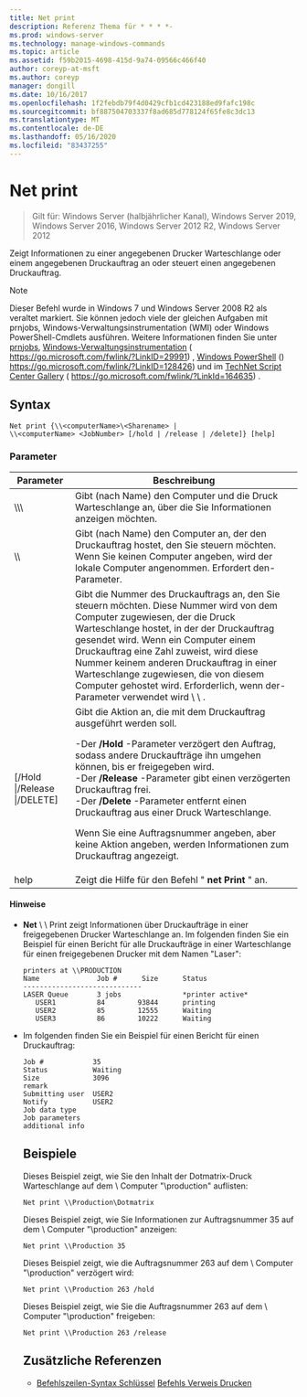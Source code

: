 ```yaml
---
title: Net print
description: Referenz Thema für * * * *-
ms.prod: windows-server
ms.technology: manage-windows-commands
ms.topic: article
ms.assetid: f59b2015-4698-415d-9a74-09566c466f40
author: coreyp-at-msft
ms.author: coreyp
manager: dongill
ms.date: 10/16/2017
ms.openlocfilehash: 1f2febdb79f4d0429cfb1cd423188ed9fafc198c
ms.sourcegitcommit: bf887504703337f8ad685d778124f65fe8c3dc13
ms.translationtype: MT
ms.contentlocale: de-DE
ms.lasthandoff: 05/16/2020
ms.locfileid: "83437255"
---
```

# <a name="net-print"></a>Net print

> Gilt für: Windows Server (halbjährlicher Kanal), Windows Server 2019, Windows Server 2016, Windows Server 2012 R2, Windows Server 2012

Zeigt Informationen zu einer angegebenen Drucker Warteschlange oder einem angegebenen Druckauftrag an oder steuert einen angegebenen Druckauftrag.
> [!NOTE]
> Dieser Befehl wurde in Windows 7 und Windows Server 2008 R2 als veraltet markiert. Sie können jedoch viele der gleichen Aufgaben mit prnjobs, Windows-Verwaltungsinstrumentation (WMI) oder Windows PowerShell-Cmdlets ausführen. Weitere Informationen finden Sie unter [prnjobs](prnjobs.md), [Windows-Verwaltungsinstrumentation](https://go.microsoft.com/fwlink/?LinkID=29991) ( https://go.microsoft.com/fwlink/?LinkID=29991) , [Windows PowerShell](https://go.microsoft.com/fwlink/?LinkID=128426) () https://go.microsoft.com/fwlink/?LinkID=128426) und im [TechNet Script Center Gallery](https://go.microsoft.com/fwlink/?LinkId=164635) ( https://go.microsoft.com/fwlink/?LinkId=164635) .
> ## <a name="syntax"></a>Syntax
> ```
> Net print {\\<computerName>\<Sharename> |
> \\<computerName> <JobNumber> [/hold | /release | /delete]} [help]
> ```
> ### <a name="parameters"></a>Parameter
>
> |               Parameter               |                                                                                                                                                                                                                     Beschreibung                                                                                                                                                                                                                      |
> |----------------------------------------|------------------------------------------------------------------------------------------------------------------------------------------------------------------------------------------------------------------------------------------------------------------------------------------------------------------------------------------------------------------------------------------------------------------------------------------------------|
> |    \\\\<computerName>\\<Sharename>     |                                                                                                                                                                            Gibt (nach Name) den Computer und die Druck Warteschlange an, über die Sie Informationen anzeigen möchten.                                                                                                                                                                             |
> |           \\\\<computerName>           |                                                                                                                                 Gibt (nach Name) den Computer an, der den Druckauftrag hostet, den Sie steuern möchten. Wenn Sie keinen Computer angeben, wird der lokale Computer angenommen. Erfordert den- <JobNumber> Parameter.                                                                                                                                  |
> |              <JobNumber>               |                                             Gibt die Nummer des Druckauftrags an, den Sie steuern möchten. Diese Nummer wird von dem Computer zugewiesen, der die Druck Warteschlange hostet, in der der Druckauftrag gesendet wird. Wenn ein Computer einem Druckauftrag eine Zahl zuweist, wird diese Nummer keinem anderen Druckauftrag in einer Warteschlange zugewiesen, die von diesem Computer gehostet wird. Erforderlich, wenn der-Parameter verwendet wird \\ \\ <computerName> .                                             |
> | [/Hold &#124;/Release &#124;/DELETE] | Gibt die Aktion an, die mit dem Druckauftrag ausgeführt werden soll.<p>-Der **/Hold** -Parameter verzögert den Auftrag, sodass andere Druckaufträge ihn umgehen können, bis er freigegeben wird.<br />-Der **/Release** -Parameter gibt einen verzögerten Druckauftrag frei.<br />-Der **/Delete** -Parameter entfernt einen Druckauftrag aus einer Druck Warteschlange.<p>Wenn Sie eine Auftragsnummer angeben, aber keine Aktion angeben, werden Informationen zum Druckauftrag angezeigt. |
> |                  help                  |                                                                                                                                                                                                     Zeigt die Hilfe für den Befehl " **net Print** " an.                                                                                                                                                                                                     |
>
>#### <a name="remarks"></a>Hinweise
> - **Net** \\ \\ Print <computerName> zeigt Informationen über Druckaufträge in einer freigegebenen Drucker Warteschlange an. Im folgenden finden Sie ein Beispiel für einen Bericht für alle Druckaufträge in einer Warteschlange für einen freigegebenen Drucker mit dem Namen "Laser":
>   ```
>   printers at \\PRODUCTION
>   Name              Job #      Size      Status
>   -----------------------------
>   LASER Queue       3 jobs               *printer active*
>      USER1          84        93844      printing
>      USER2          85        12555      Waiting
>      USER3          86        10222      Waiting
>   ```
> - Im folgenden finden Sie ein Beispiel für einen Bericht für einen Druckauftrag:
>   ```
>   Job #            35
>   Status           Waiting
>   Size             3096
>   remark
>   Submitting user  USER2
>   Notify           USER2
>   Job data type
>   Job parameters
>   additional info
>   ```
>   ## <a name="examples"></a>Beispiele
>   Dieses Beispiel zeigt, wie Sie den Inhalt der Dotmatrix-Druck Warteschlange auf dem \\ Computer "\production" auflisten:
>   ```
>   Net print \\Production\Dotmatrix
>   ```
>   Dieses Beispiel zeigt, wie Sie Informationen zur Auftragsnummer 35 auf dem \\ Computer "\production" anzeigen:
>   ```
>   Net print \\Production 35
>   ```
>   Dieses Beispiel zeigt, wie die Auftragsnummer 263 auf dem \\ Computer "\production" verzögert wird:
>   ```
>   Net print \\Production 263 /hold
>   ```
>   Dieses Beispiel zeigt, wie Sie die Auftragsnummer 263 auf dem \\ Computer "\production" freigeben:
>   ```
>   Net print \\Production 263 /release
>   ```
>   ## <a name="additional-references"></a>Zusätzliche Referenzen
>   - [Befehlszeilen-Syntax Schlüssel](command-line-syntax-key.md) 
>    [Befehls Verweis Drucken](print-command-reference.md)
